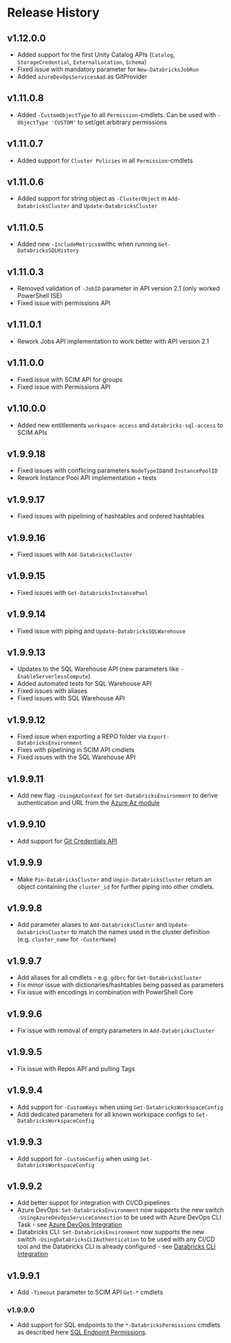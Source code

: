 # Release History

## v1.12.0.0

- Added support for the first Unity Catalog APIs (`Catalog`, `StorageCredential`, `ExternalLocation`, `Schema`)
- Fixed issue with mandatory parameter for `New-DatabricksJobRun`
- Added `azureDevOpsServicesAad` as GitProvider

## v1.11.0.8

- Added `-CustomObjectType` to all `Permission`-cmdlets. Can be used with `-ObjectType 'CUSTOM'` to set/get arbitrary permissions

## v1.11.0.7

- Added support for `Cluster Policies` in all `Permission`-cmdlets

## v1.11.0.6

- Added support for string object as `-ClusterObject` in `Add-DatabricksCluster` and `Update-DatabricksCluster`

## v1.11.0.5

- Added new `-IncludeMetrics`swithc when running `Get-DatabricksSQLHistory`

## v1.11.0.3

- Removed validation of `-JobID` parameter in API version 2.1 (only worked PowerShell ISE)
- Fixed issue with permissions API

## v1.11.0.1

- Rework Jobs API implementation to work better with API version 2.1

## v1.11.0.0

- Fixed issue with SCIM API for groups
- Fixed issue with Permissions API

## v1.10.0.0

- Added new entitlements `workspace-access` and `databricks-sql-access` to SCIM APIs

## v1.9.9.18

- Fixed issues with conflicing parameters `NodeTypeID`and `InstancePoolID`
- Rework Instance Pool API implementation + tests

## v1.9.9.17

- Fixed issues with pipelining of hashtables and ordered hashtables

## v1.9.9.16

- Fixed issues with `Add-DatabricksCluster`

## v1.9.9.15

- Fixed issues with `Get-DatabricksInstancePool`

## v1.9.9.14

- Fixed issue with piping and `Update-DatabricksSQLWarehouse`

## v1.9.9.13

- Updates to the SQL Warehouse API (new parameters like `-EnableServerlessCompute`)
- Added automated tests for SQL Warehouse API
- Fixed issues with aliases
- Fixed issues with SQL Warehouse API

## v1.9.9.12

- Fixed issue when exporting a REPO folder via `Export-DatabricksEnvironment`
- Fixes with pipelining in SCIM API cmdlets
- Fixed issues with the SQL Warehouse API

## v1.9.9.11

- Add new flag `-UsingAzContext` for `Set-DatabricksEnvironment` to derive authentication and URL from the [Azure Az module](https://docs.microsoft.com/en-us/powershell/azure/new-azureps-module-az)

## v1.9.9.10

- Add support for [Git Credentials API](https://docs.databricks.com/dev-tools/api/latest/gitcredentials.html)

## v1.9.9.9

- Make `Pin-DatabricksCluster` and `Unpin-DatabricksCluster` return an object containing the `cluster_id` for further piping into other cmdlets.

## v1.9.9.8

- Add parameter aliases to `Add-DatabricksCluster` and `Update-DatabricksCluster` to match the names used in the cluster definition (e.g. `cluster_name` for `-CusterName`)

## v1.9.9.7

- Add aliases for all cmdlets - e.g. `gdbrc` for `Get-DatabricksCluster`
- Fix minor issue with dictionaries/hashtables being passed as parameters
- Fix issue with encodings in combination with PowerShell Core

## v1.9.9.6

- Fix issue with removal of empty parameters in `Add-DatabricksCluster`

## v1.9.9.5

- Fix issue with Repos API and pulling Tags

## v1.9.9.4

- Add support for `-CustomKeys` when using `Get-DatabricksWorkspaceConfig`
- Add dedicated parameters for all known workspace configs to `Set-DatabricksWorkspaceConfig`

## v1.9.9.3

- Add support for `-CustomConfig` when using `Set-DatabricksWorkspaceConfig`

## v1.9.9.2

- Add better suppot for integration with CI/CD pipelines
- Azure DevOps: `Set-DatabricksEnvironment` now supports the new switch `-UsingAzureDevOpsServiceConnection` to be used with Azure DevOps CLI Task - see [Azure DevOps Integration](#azure-devops-integration)
- Databricks CLI: `Set-DatabricksEnvironment` now supports the new switch `-UsingDatabricksCLIAuthentication` to be used with any CI/CD tool and the Databricks CLI is already configured - see [Databricks CLI Integration](#databricks-cli-integration)

## v1.9.9.1

- Add `-Timeout` parameter to SCIM API `Get-*` cmdlets 

### v1.9.9.0

- Add support for SQL endpoints to the `*-DatabricksPermissions` cmdlets as described here [SQL Endpoint Permissions](https://docs.databricks.com/sql/user/security/access-control/sql-endpoint-acl.html#manage-sql-endpoint-permissions-using-the-api).
